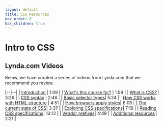 ```yaml
---
layout: default
title: CSS Resources
nav_order: 6
has_children: true
---
```


# Intro to CSS

## Lynda.com Videos
Below, we have curated a series of videos from Lynda.com that we recommend you review.

|--|--|
| [Introduction](https://www.lynda.com/CSS-tutorials/Welcome/417645/484766-4.html) | 1:09 |
| [What's this course for?](https://www.lynda.com/CSS-tutorials/Who-course/417645/484767-4.html) | 1:59 |
| [What is CSS?](https://www.lynda.com/CSS-tutorials/What-CSS/417645/484769-4.html) | 3:26 |
| [CSS syntax](https://www.lynda.com/CSS-tutorials/CSS-syntax/417645/484771-4.html) | 2:46 |
| [Basic selector types](https://www.lynda.com/CSS-tutorials/Basic-selector-types/417645/484772-4.html)| 5:24 |
| [How CSS works with HTML structure](https://www.lynda.com/CSS-tutorials/How-CSS-works-HTML-structure/417645/484773-4.html) | 4:51 |
| [How browsers apply styles](https://www.lynda.com/CSS-tutorials/How-browsers-apply-styles/417645/484775-4.html)| 6:06 |
| [The current state of CSS](https://www.lynda.com/CSS-tutorials/current-state-CSS/417645/484779-4.html)| 3:37 |
| [Exploring CSS specifications](https://www.lynda.com/CSS-tutorials/Exploring-CSS-specifications/417645/484780-4.html)| 7:19 |
| [Reading CSS specifications](https://www.lynda.com/CSS-tutorials/Reading-CSS-specifications/417645/484781-4.html)| 13:12 |
| [Vendor prefixes](https://www.lynda.com/CSS-tutorials/Vendor-prefixes/417645/484796-4.html)| 4:49 |
| [Additional resources](https://www.lynda.com/CSS-tutorials/Additional-resources/417645/484802-4.html) | 2:21 |
